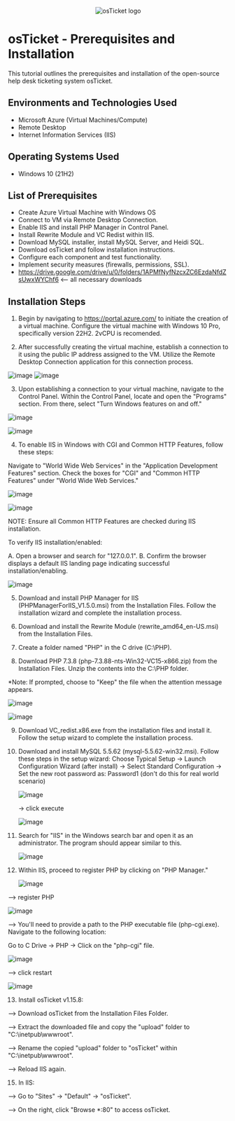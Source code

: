 <p align="center">
<img src="https://i.imgur.com/Clzj7Xs.png" alt="osTicket logo"/>
</p>

<h1>osTicket - Prerequisites and Installation</h1>
This tutorial outlines the prerequisites and installation of the open-source help desk ticketing system osTicket.<br />

<h2>Environments and Technologies Used</h2>

- Microsoft Azure (Virtual Machines/Compute)
- Remote Desktop
- Internet Information Services (IIS)

<h2>Operating Systems Used </h2>

- Windows 10</b> (21H2)

<h2>List of Prerequisites</h2>

- Create Azure Virtual Machine with Windows OS 
- Connect to VM via Remote Desktop Connection.
- Enable IIS and install PHP Manager in Control Panel.
- Install Rewrite Module and VC Redist within IIS.
- Download MySQL installer, install MySQL Server, and Heidi SQL.
- Download osTicket and follow installation instructions.
- Configure each component and test functionality.
- Implement security measures (firewalls, permissions, SSL).
- https://drive.google.com/drive/u/0/folders/1APMfNyfNzcxZC6EzdaNfdZsUwxWYChf6 <-- all necessary downloads




<h2>Installation Steps</h2>

1. Begin by navigating to https://portal.azure.com/ to initiate the creation of a virtual machine. Configure the virtual machine with Windows 10 Pro, specifically version 22H2. 2vCPU is recomended.

2. After successfully creating the virtual machine, establish a connection to it using the public IP address assigned to the VM. Utilize the Remote Desktop Connection application for this connection process.

![image](https://github.com/UmarZuberi/osticket-prereqs/assets/159849539/38bd0fb5-e158-4e4d-a811-a884e1095b37)
![image](https://github.com/UmarZuberi/osticket-prereqs/assets/159849539/225a0e22-c8a1-4632-a00c-a4ad35f476a5)

3. Upon establishing a connection to your virtual machine, navigate to the Control Panel. Within the Control Panel, locate and open the "Programs" section. From there, select "Turn Windows features on and off."

![image](https://github.com/UmarZuberi/osticket-prereqs/assets/159849539/a252a280-38f8-42f0-a581-da71d8165a2c)

![image](https://github.com/UmarZuberi/osticket-prereqs/assets/159849539/51e79344-7b67-4f69-ad0b-d46df5a54839)

4. To enable IIS in Windows with CGI and Common HTTP Features, follow these steps:
   
Navigate to "World Wide Web Services" in the "Application Development Features" section.
Check the boxes for "CGI" and "Common HTTP Features" under "World Wide Web Services."

![image](https://github.com/UmarZuberi/osticket-prereqs/assets/159849539/7951285a-6688-4aae-8eba-23d726516fe5)

![image](https://github.com/UmarZuberi/osticket-prereqs/assets/159849539/199ab235-647d-44c6-8886-579b001812a4)


NOTE: Ensure all Common HTTP Features are checked during IIS installation.

To verify IIS installation/enabled:

A. Open a browser and search for "127.0.0.1".
B. Confirm the browser displays a default IIS landing page indicating successful installation/enabling.

![image](https://github.com/UmarZuberi/osticket-prereqs/assets/159849539/9a30c7d2-07b4-41a9-9a81-131e2c5cb367)

5. Download and install PHP Manager for IIS (PHPManagerForIIS_V1.5.0.msi) from the Installation Files. Follow the installation wizard and complete the installation process.

6. Download and install the Rewrite Module (rewrite_amd64_en-US.msi) from the Installation Files.

7. Create a folder named "PHP" in the C drive (C:\PHP).

8. Download PHP 7.3.8 (php-7.3.88-nts-Win32-VC15-x866.zip) from the Installation Files. Unzip the contents into the C:\PHP folder.

*Note: If prompted, choose to "Keep" the file when the attention message appears.

![image](https://github.com/UmarZuberi/osticket-prereqs/assets/159849539/9c637b47-1838-4ecb-a531-3011928cb20a)

![image](https://github.com/UmarZuberi/osticket-prereqs/assets/159849539/fdfd6972-0a6c-4189-b06e-2534a437e77d)

9. Download VC_redist.x86.exe from the installation files and install it. Follow the setup wizard to complete the installation process.

10. Download and install MySQL 5.5.62 (mysql-5.5.62-win32.msi). Follow these steps in the setup wizard: Choose Typical Setup
    -> Launch Configuration Wizard (after install)
    -> Select Standard Configuration
    -> Set the new root password as: Password1 (don't do this for real world scenario)

    ![image](https://github.com/UmarZuberi/osticket-prereqs/assets/159849539/bc55f1cc-c539-4812-bd85-cd45dd5f6251)

     -> click execute

    ![image](https://github.com/UmarZuberi/osticket-prereqs/assets/159849539/929ff4f2-b7ff-497c-b379-d26efb07e2fe)

11. Search for "IIS" in the Windows search bar and open it as an administrator. The program should appear similar to this.

    ![image](https://github.com/UmarZuberi/osticket-prereqs/assets/159849539/f46adad3-5088-458b-8c4b-8dee7ee8551a)

12. Within IIS, proceed to register PHP by clicking on "PHP Manager."

    ![image](https://github.com/UmarZuberi/osticket-prereqs/assets/159849539/7a41d8c8-8ae1-4c4e-b46c-ee225166cb39)

--> register PHP

![image](https://github.com/UmarZuberi/osticket-prereqs/assets/159849539/db879b72-f1e5-4535-a674-5c24fa0ece9e)


--> You'll need to provide a path to the PHP executable file (php-cgi.exe). Navigate to the following location:

Go to C Drive -> PHP -> Click on the "php-cgi" file.

![image](https://github.com/UmarZuberi/osticket-prereqs/assets/159849539/ac8ee311-be60-4646-b0bb-efb5f013316d)

--> click restart

![image](https://github.com/UmarZuberi/osticket-prereqs/assets/159849539/1e25130a-f65b-43b6-bee8-e1777283e773)


13. Install osTicket v1.15.8:

  --> Download osTicket from the Installation Files Folder.
    
  --> Extract the downloaded file and copy the "upload" folder to "C:\inetpub\wwwroot".
  
  --> Rename the copied "upload" folder to "osTicket" within "C:\inetpub\wwwroot".
  
  --> Reload IIS again.

  
15. In IIS:
    
  --> Go to "Sites" -> "Default" -> "osTicket".
  
  --> On the right, click "Browse *:80" to access osTicket.









    






   














